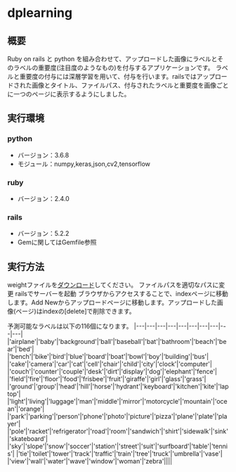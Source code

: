 # dplearning
## 概要
Ruby on rails と python を組み合わせて、アップロードした画像にラベルとそのラベルの重要度(注目度のようなもの)を付与するアプリケーションです。
ラベルと重要度の付与には深層学習を用いて、付与を行います。railsではアップロードされた画像とタイトル、ファイルパス、付与されたラベルと重要度を画像ごとに一つのページに表示するようにしました。

## 実行環境
### python
* バージョン：3.6.8
* モジュール：numpy,keras,json,cv2,tensorflow
### ruby
* バージョン：2.4.0
### rails
* バージョン：5.2.2
* Gemに関してはGemfile参照

## 実行方法
weightファイルを[ダウンロード](https://drive.google.com/file/d/1Mqi55wMM9c6CFf42FN0H_eLE0r6h8c7i/view?usp=sharing)してください。
ファイルパスを適切なパスに変更
railsでサーバーを起動
ブラウザからアクセスすることで、indexページに移動します。Add Newからアップロードページに移動します。アップロードした画像(ページ)はindexの[delete]で削除できます。

予測可能なラベルは以下の116個になります。
|---|---|---|---|---|---|---|---|---|---|
|'airplane'|'baby'|'background'|'ball'|'baseball'|'bat'|'bathroom'|'beach'|'bear'|'bed'|
|'bench'|'bike'|'bird'|'blue'|'board'|'boat'|'bowl'|'boy'|'building'|'bus'|
|'cake'|'camera'|'car'|'cat'|'cell'|'chair'|'child'|'city'|'clock'|'computer'|
|'couch'|'counter'|'couple'|'desk'|'dirt'|'display'|'dog'|'elephant'|'fence'|
|'field'|'fire'|'floor'|'food'|'frisbee'|'fruit'|'giraffe'|'girl'|'glass'|'grass'|
|'ground'|'group'|'head'|'hill'|'horse'|'hydrant'|'keyboard'|'kitchen'|'kite'|'laptop'|
|'light'|'living'|'luggage'|'man'|'middle'|'mirror'|'motorcycle'|'mountain'|'ocean'|'orange'|
|'park'|'parking'|'person'|'phone'|'photo'|'picture'|'pizza'|'plane'|'plate'|'player'|
|'pole'|'racket'|'refrigerator'|'road'|'room'|'sandwich'|'shirt'|'sidewalk'|'sink'|'skateboard'|
|'sky'|'slope'|'snow'|'soccer'|'station'|'street'|'suit'|'surfboard'|'table'|'tennis'|
|'tie'|'toilet'|'tower'|'track'|'traffic'|'train'|'tree'|'truck'|'umbrella'|'vase'|
|'view'|'wall'|'water'|'wave'|'window'|'woman'|'zebra'||||
